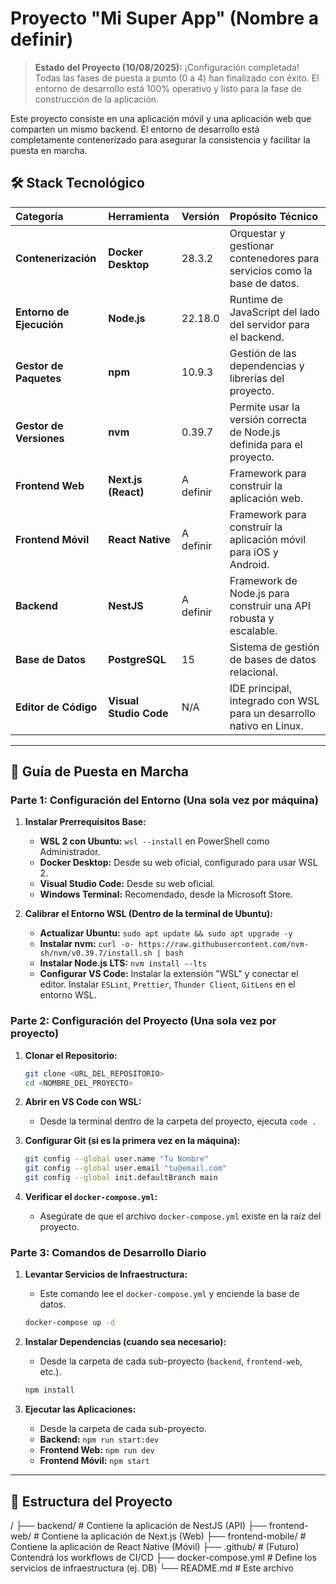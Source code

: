 # Proyecto "Mi Super App" (Nombre a definir)

> **Estado del Proyecto (10/08/2025):** ¡Configuración completada! Todas las fases de puesta a punto (0 a 4) han finalizado con éxito. El entorno de desarrollo está 100% operativo y listo para la fase de construcción de la aplicación.

Este proyecto consiste en una aplicación móvil y una aplicación web que comparten un mismo backend. El entorno de desarrollo está completamente contenerizado para asegurar la consistencia y facilitar la puesta en marcha.

## 🛠️ Stack Tecnológico

| Categoría | Herramienta | Versión | Propósito Técnico |
| :--- | :--- | :--- | :--- |
| **Contenerización** | **Docker Desktop** | 28.3.2 | Orquestar y gestionar contenedores para servicios como la base de datos. |
| **Entorno de Ejecución** | **Node.js** | 22.18.0 | Runtime de JavaScript del lado del servidor para el backend. |
| **Gestor de Paquetes** | **npm** | 10.9.3 | Gestión de las dependencias y librerías del proyecto. |
| **Gestor de Versiones** | **nvm** | 0.39.7 | Permite usar la versión correcta de Node.js definida para el proyecto. |
| **Frontend Web** | **Next.js (React)** | A definir | Framework para construir la aplicación web. |
| **Frontend Móvil** | **React Native** | A definir | Framework para construir la aplicación móvil para iOS y Android. |
| **Backend** | **NestJS** | A definir | Framework de Node.js para construir una API robusta y escalable. |
| **Base de Datos** | **PostgreSQL** | 15 | Sistema de gestión de bases de datos relacional. |
| **Editor de Código** | **Visual Studio Code** | N/A | IDE principal, integrado con WSL para un desarrollo nativo en Linux. |

---

## 🚀 Guía de Puesta en Marcha

### **Parte 1: Configuración del Entorno (Una sola vez por máquina)**

1.  **Instalar Prerrequisitos Base:**
    * **WSL 2 con Ubuntu:** `wsl --install` en PowerShell como Administrador.
    * **Docker Desktop:** Desde su web oficial, configurado para usar WSL 2.
    * **Visual Studio Code:** Desde su web oficial.
    * **Windows Terminal:** Recomendado, desde la Microsoft Store.

2.  **Calibrar el Entorno WSL (Dentro de la terminal de Ubuntu):**
    * **Actualizar Ubuntu:** `sudo apt update && sudo apt upgrade -y`
    * **Instalar nvm:** `curl -o- https://raw.githubusercontent.com/nvm-sh/nvm/v0.39.7/install.sh | bash`
    * **Instalar Node.js LTS:** `nvm install --lts`
    * **Configurar VS Code:** Instalar la extensión "WSL" y conectar el editor. Instalar `ESLint`, `Prettier`, `Thunder Client`, `GitLens` en el entorno WSL.

### **Parte 2: Configuración del Proyecto (Una sola vez por proyecto)**

1.  **Clonar el Repositorio:**
    ```bash
    git clone <URL_DEL_REPOSITORIO>
    cd <NOMBRE_DEL_PROYECTO>
    ```

2.  **Abrir en VS Code con WSL:**
    * Desde la terminal dentro de la carpeta del proyecto, ejecuta `code .`

3.  **Configurar Git (si es la primera vez en la máquina):**
    ```bash
    git config --global user.name "Tu Nombre"
    git config --global user.email "tu@email.com"
    git config --global init.defaultBranch main
    ```

4.  **Verificar el `docker-compose.yml`:**
    * Asegúrate de que el archivo `docker-compose.yml` existe en la raíz del proyecto.

### **Parte 3: Comandos de Desarrollo Diario**

1.  **Levantar Servicios de Infraestructura:**
    * Este comando lee el `docker-compose.yml` y enciende la base de datos.
    ```bash
    docker-compose up -d
    ```

2.  **Instalar Dependencias (cuando sea necesario):**
    * Desde la carpeta de cada sub-proyecto (`backend`, `frontend-web`, etc.).
    ```bash
    npm install
    ```

3.  **Ejecutar las Aplicaciones:**
    * Desde la carpeta de cada sub-proyecto.
    * **Backend:** `npm run start:dev`
    * **Frontend Web:** `npm run dev`
    * **Frontend Móvil:** `npm start`

---

## 📂 Estructura del Proyecto

/
├── backend/           \# Contiene la aplicación de NestJS (API)
├── frontend-web/      \# Contiene la aplicación de Next.js (Web)
├── frontend-mobile/   \# Contiene la aplicación de React Native (Móvil)
├── .github/           \# (Futuro) Contendrá los workflows de CI/CD
├── docker-compose.yml \# Define los servicios de infraestructura (ej. DB)
└── README.md          \# Este archivo